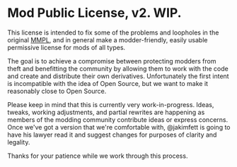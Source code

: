Mod Public License, v2. WIP.
======================================
This license is intended to fix some of the problems and loopholes in the original [MMPL](https://github.com/BuildCraft/BuildCraft/blob/6.1.x/buildcraft_resources/LICENSE.txt), and in general make a modder-friendly, easily usable permissive license for mods of all types.  

The goal is to achieve a compromise between protecting modders from theft and benefitting the community by allowing them to work with the code and create and distribute their own derivatives. Unfortunately the first intent is incompatible with the idea of Open Source, but we want to make it reasonably close to Open Source.

Please keep in mind that this is currently very work-in-progress. Ideas, tweaks, working adjustments, and partial rewrites are happening as members of the modding community contribute ideas or express concerns.  
Once we've got a version that we're comfortable with, @jakimfett is going to have his lawyer read it and suggest changes for purposes of clarity and legality.

Thanks for your patience while we work through this process.
